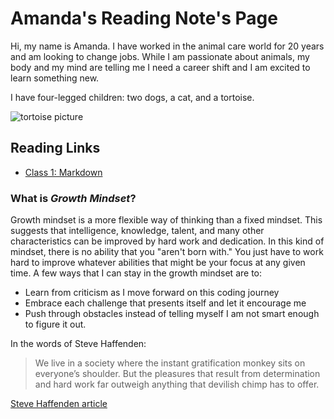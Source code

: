# Amanda's Reading Note's Page

Hi, my name is Amanda. I have worked in the animal care world for 20 years and am looking to change jobs. While I am passionate about animals, my body and my mind are telling me I need a career shift and I am excited to learn something new. 

I have four-legged children: two dogs, a cat, and a tortoise.

![tortoise picture](https://www.thesprucepets.com/thmb/ZhoosbjJW0_47-asAJBy23wo1v8=/960x0/filters:no_upscale():max_bytes(150000):strip_icc():format(webp)/Indianstartortoise-GettyImages-158473585-590f87235f9b586470b20633.jpg)

## Reading Links

- [Class 1: Markdown](Markdown.md)

### What is *Growth Mindset*?

Growth mindset is a more flexible way of thinking than a fixed mindset. This suggests that intelligence, knowledge, talent, and many other characteristics can be improved by hard work and dedication. In this kind of mindset, there is no ability that you "aren't born with." You just have to work hard to improve whatever abilities that might be your focus at any given time. A few ways that I can stay in the growth mindset are to:

- Learn from criticism as I move forward on this coding journey
- Embrace each challenge that presents itself and let it encourage me
- Push through obstacles instead of telling myself I am not smart enough to figure it out.

In the words of Steve Haffenden:

> We live in a society where the instant gratification monkey sits on everyone’s shoulder. But the pleasures that result from determination and hard work far outweigh anything that devilish chimp has to offer. 

[Steve Haffenden article](https://www.atlassian.com/blog/inside-atlassian/growth-mindset)
